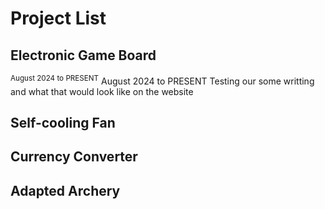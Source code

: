 # **Project List**
## Electronic Game Board
<sup>August 2024 to PRESENT</sup>
August 2024 to PRESENT
Testing our some writting and what that would look like on the website

## Self-cooling Fan


## Currency Converter


## Adapted Archery


